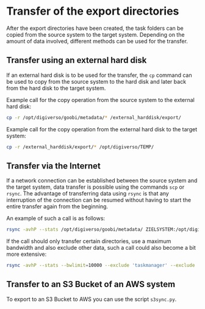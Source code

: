 # Transfer of the export directories

After the export directories have been created, the task folders can be copied from the source system to the target system. Depending on the amount of data involved, different methods can be used for the transfer.

## Transfer using an external hard disk

If an external hard disk is to be used for the transfer, the `cp` command can be used to copy from the source system to the hard disk and later back from the hard disk to the target system.

Example call for the copy operation from the source system to the external hard disk:

```bash
cp -r /opt/digiverso/goobi/metadata/* /external_harddisk/export/
```

Example call for the copy operation from the external hard disk to the target system:

```bash
cp -r /external_harddisk/export/* /opt/digiverso/TEMP/
```

## Transfer via the Internet

If a network connection can be established between the source system and the target system, data transfer is possible using the commands `scp` or `rsync`. The advantage of transferring data using `rsync` is that any interruption of the connection can be resumed without having to start the entire transfer again from the beginning.

An example of such a call is as follows:

```bash
rsync -avhP --stats /opt/digiverso/goobi/metadata/ ZIELSYSTEM:/opt/digiverso/TEMP/
```

If the call should only transfer certain directories, use a maximum bandwidth and also exclude other data, such a call could also become a bit more extensive:

```bash
rsync -avhP --stats --bwlimit=10000 --exclude 'taskmanager' --exclude '*.xml.*' /opt/digiverso/goobi/metadata/{1,2,3,4,5,6,7,8,9,10} ZIELSYSTEM:/opt/digiverso/TEMP/
```

## Transfer to an S3 Bucket of an AWS system

To export to an S3 Bucket to AWS you can use the script `s3sync.py`.

